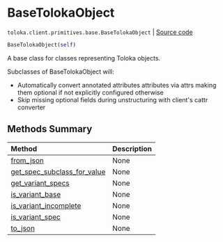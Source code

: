 # BaseTolokaObject
`toloka.client.primitives.base.BaseTolokaObject` | [Source code](https://github.com/Toloka/toloka-kit/blob/v1.1.4/src/client/primitives/base.py#L170)

```python
BaseTolokaObject(self)
```

A base class for classes representing Toloka objects.


Subclasses of BaseTolokaObject will:
* Automatically convert annotated attributes attributes via attrs making them optional
  if not explicitly configured otherwise
* Skip missing optional fields during unstructuring with client's cattr converter

## Methods Summary

| Method | Description |
| :------| :-----------|
[from_json](toloka.client.primitives.base.BaseTolokaObject.from_json.md)| None
[get_spec_subclass_for_value](toloka.client.primitives.base.BaseTolokaObject.get_spec_subclass_for_value.md)| None
[get_variant_specs](toloka.client.primitives.base.BaseTolokaObject.get_variant_specs.md)| None
[is_variant_base](toloka.client.primitives.base.BaseTolokaObject.is_variant_base.md)| None
[is_variant_incomplete](toloka.client.primitives.base.BaseTolokaObject.is_variant_incomplete.md)| None
[is_variant_spec](toloka.client.primitives.base.BaseTolokaObject.is_variant_spec.md)| None
[to_json](toloka.client.primitives.base.BaseTolokaObject.to_json.md)| None
